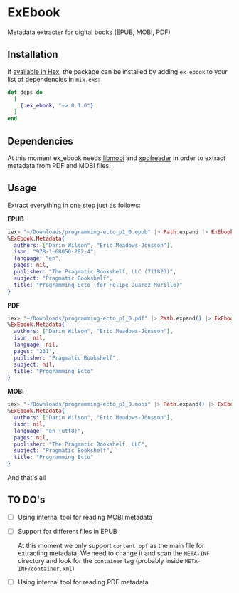 # ExEbook

Metadata extracter for digital books (EPUB, MOBI, PDF)

## Installation

If [available in Hex](https://hex.pm/docs/publish), the package can be installed
by adding `ex_ebook` to your list of dependencies in `mix.exs`:

```elixir
def deps do
  [
    {:ex_ebook, "~> 0.1.0"}
  ]
end
```

## Dependencies

At this moment ex_ebook needs [libmobi](https://github.com/bfabiszewski/libmobi/) and [xpdfreader](https://www.xpdfreader.com/index.html) in order to extract metadata from PDF and MOBI files.


## Usage

Extract everything in one step just as follows:

**EPUB**
```elixir
iex> "~/Downloads/programming-ecto_p1_0.epub" |> Path.expand |> ExEbook.extract_metadata
%ExEbook.Metadata{
  authors: ["Darin Wilson", "Eric Meadows-Jönsson"],
  isbn: "978-1-68050-282-4",
  language: "en",
  pages: nil,
  publisher: "The Pragmatic Bookshelf, LLC (711823)",
  subject: "Pragmatic Bookshelf",
  title: "Programming Ecto (for Felipe Juarez Murillo)"
}
```

**PDF**
```elixir
iex> "~/Downloads/programming-ecto_p1_0.pdf" |> Path.expand() |> ExEbook.extract_metadata
%ExEbook.Metadata{
  authors: ["Darin Wilson", "Eric Meadows-Jönsson"],
  isbn: nil,
  language: nil,
  pages: "231",
  publisher: "Pragmatic Bookshelf",
  subject: nil,
  title: "Programming Ecto"
}
```

**MOBI**
```elixir
iex> "~/Downloads/programming-ecto_p1_0.mobi" |> Path.expand() |> ExEbook.extract_metadata
%ExEbook.Metadata{
  authors: ["Darin Wilson", "Eric Meadows-Jönsson"],
  isbn: nil,
  language: "en (utf8)",
  pages: nil,
  publisher: "The Pragmatic Bookshelf, LLC",
  subject: "Pragmatic Bookshelf",
  title: "Programming Ecto"
}
```

And that's all


## TO DO's

* [ ] Using internal tool for reading MOBI metadata

* [ ] Support for different files in EPUB

  At this moment we only support `content.opf` as the main file for extracting metadata. We need to change it and scan the `META-INF` directory and look for the `container` tag (probably inside `META-INF/container.xml`)

* [ ] Using internal tool for reading PDF metadata

